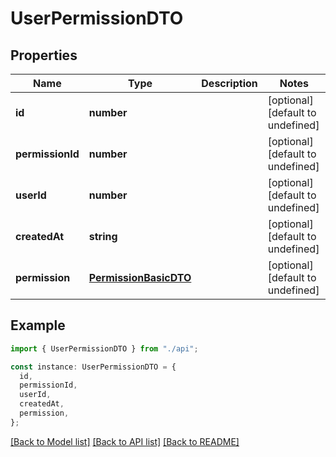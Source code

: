 # UserPermissionDTO

## Properties

| Name             | Type                                            | Description | Notes                             |
| ---------------- | ----------------------------------------------- | ----------- | --------------------------------- |
| **id**           | **number**                                      |             | [optional] [default to undefined] |
| **permissionId** | **number**                                      |             | [optional] [default to undefined] |
| **userId**       | **number**                                      |             | [optional] [default to undefined] |
| **createdAt**    | **string**                                      |             | [optional] [default to undefined] |
| **permission**   | [**PermissionBasicDTO**](PermissionBasicDTO.md) |             | [optional] [default to undefined] |

## Example

```typescript
import { UserPermissionDTO } from "./api";

const instance: UserPermissionDTO = {
  id,
  permissionId,
  userId,
  createdAt,
  permission,
};
```

[[Back to Model list]](../README.md#documentation-for-models) [[Back to API list]](../README.md#documentation-for-api-endpoints) [[Back to README]](../README.md)
